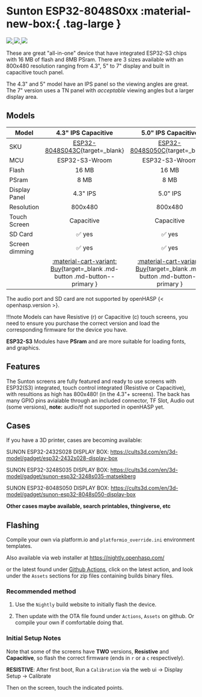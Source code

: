 # Sunton ESP32-8048S0xx :material-new-box:{ .tag-large }

<div class="row justify-content-center">
        <a href="../images/esp32-8048s043c-front.jpg" data-toggle="lightbox" data-gallery="example-gallery" class="col-sm-4" data-title="Sunton ESP32-8048S043C" data-footer="">
            <img src="../thumbnails/esp32-8048s043c-front.jpg" class="img-fluid">
        </a>
        <a href="../images/esp32-8048s050c-front.jpg" data-toggle="lightbox" data-gallery="example-gallery" class="col-sm-4" data-title="Sunton ESP32-8048S050C" data-footer="">
            <img src="../thumbnails/esp32-8048s050c-front.jpg" class="img-fluid">
        </a>
        <a href="../images/esp32-8048s070c-front.jpg" data-toggle="lightbox" data-gallery="example-gallery" class="col-sm-4" data-title="Sunton ESP32-8048S070C" data-footer="">
            <img src="../thumbnails/esp32-8048s070c-front.jpg" class="img-fluid">
        </a>
</div>

These are great "all-in-one" device that have integrated ESP32-S3 chips with 16 MB of flash and 8MB PSram.
There are 3 sizes available with an 800x480 resolution ranging from 4.3", 5" to 7" display and built in capacitive touch panel.

The 4.3" and 5" model have an IPS panel so the viewing angles are great.
The 7" version uses a TN panel with *acceptable* viewing angles but a larger display area.

## Models

| Model                   | 4.3" IPS Capacitive  | 5.0" IPS Capacitive  | 7.0" TN Capacitive
|-------------------------|:-------:|:-------:|:-------:|
| SKU                     | [ESP32-8048S043C][1]{target=_blank} | [ESP32-8048S050C][2]{target=_blank} | [ESP32-8048S070C][3]{target=_blank}
| MCU                     | ESP32-S3-Wroom | ESP32-S3-Wroom | ESP32-S3-Wroom
| Flash                   | 16 MB   | 16 MB   | 16 MB
| PSram                   | 8 MB    | 8 MB    | 8 MB
| Display Panel           | 4.3" IPS | 5.0" IPS | 7.0" TN
| Resolution              | 800x480 | 800x480 | 800x480
| Touch Screen            | Capacitive | Capacitive | Capacitive
| SD Card                 | :white_check_mark: yes | :white_check_mark: yes | :white_check_mark: yes
| Screen dimming          | :white_check_mark: yes | :white_check_mark: yes | :white_check_mark: yes
| | [:material-cart-variant: Buy][1]{target=_blank .md-button .md-button--primary } | [:material-cart-variant: Buy][2]{target=_blank .md-button .md-button--primary } | [:material-cart-variant: Buy][3]{target=_blank .md-button .md-button--primary }

The audio port and SD card are not supported by openHASP {< openhasp.version >}.


!!!note
        Models can have Resistive (r) or Capacitive (c) touch screens, you need to ensure you purchase the correct version and load the corresponding firmware for the device you have.

__ESP32-S3__ Modules have __PSram__ and are more suitable for loading fonts, and graphics.

## Features

The Sunton screens are fully featured and ready to use screens with ESP32(S3) integrated, touch control integrated (Resistive or Capacitive), with resultions as high has 800x480! (in the 4.3"+ screens).  The back has many GPIO pins avialable through an included connector, TF Slot, Audio out (some versions), **note:** audio/tf not supported in openHASP yet.

## Cases

If you have a 3D printer, cases are becoming available:

SUNON ESP32-2432S028 DISPLAY BOX: <a  target="_blank" href="https://cults3d.com/en/3d-model/gadget/esp32-2432s028-display-box">https://cults3d.com/en/3d-model/gadget/esp32-2432s028-display-box</a>

SUNON ESP32-3248S035 DISPLAY BOX: <a target="_blank" href="https://cults3d.com/en/3d-model/gadget/sunon-esp32-3248s035-matsekberg">https://cults3d.com/en/3d-model/gadget/sunon-esp32-3248s035-matsekberg</a>

SUNON ESP32-8048S050 DISPLAY BOX: <a target="_blank" href="https://cults3d.com/en/3d-model/gadget/sunon-esp32-8048s050-display-box">https://cults3d.com/en/3d-model/gadget/sunon-esp32-8048s050-display-box</a>



**Other cases maybe available, search printables, thingiverse, etc**

## Flashing

Compile your own via platform.io and `platformio_override.ini` environment templates.

Also available via web installer at <a target="_blank" href="https://nightly.openhasp.com/">https://nightly.openhasp.com/</a>

or the latest found under <a target="_blank" href="https://github.com/HASwitchPlate/openHASP/actions">Github Actions</a>, click on the latest action, and look under the `Assets` sections for zip files containing builds binary files.

### Recommended method

   1. Use the `Nightly` build website to initially flash the device.

   2. Then update with the OTA file found under `Actions`, `Assets` on github.  Or compile your own if comfortable doing that.

### Initial Setup Notes

Note that some of the screens have **TWO** versions, **Resistive** and **Capacitive**, so flash the correct firmware (ends in `r` or a `c` respectively).

**RESISTIVE**: After first boot, Run a `Calibration` via the web ui -> Display Setup -> Calibrate

Then on the screen, touch the indicated points.

[1]: https://s.click.aliexpress.com/e/_Dm6HwLx
[2]: https://www.aliexpress.com/item/1005004952694042.html
[3]: https://s.click.aliexpress.com/e/_DkCvCLT
